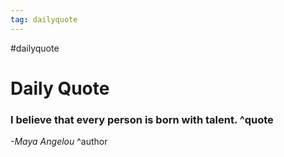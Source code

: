```yaml
---
tag: dailyquote
---
```


#dailyquote

# Daily Quote

### I believe that every person is born with talent. ^quote
*-Maya Angelou* ^author
